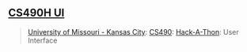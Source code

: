 ## [CS490H UI](https://ja2-hack-a-thon-22.herokuapp.com/)
> [University of Missouri - Kansas City](https://www.umkc.edu/): [CS490](https://catalog.umkc.edu/course-offerings/undergraduate/comp-sci/): [Hack-A-Thon](https://info.umkc.edu/hack-a-roo/): User Interface

